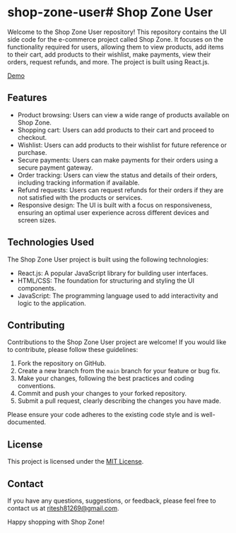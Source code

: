 # shop-zone-user# Shop Zone User

Welcome to the Shop Zone User repository! This repository contains the UI side code for the e-commerce project called Shop Zone. It focuses on the functionality required for users, allowing them to view products, add items to their cart, add products to their wishlist, make payments, view their orders, request refunds, and more. The project is built using React.js.

[Demo](https://shopzone-dev.web.app/)

## Features

- Product browsing: Users can view a wide range of products available on Shop Zone.
- Shopping cart: Users can add products to their cart and proceed to checkout.
- Wishlist: Users can add products to their wishlist for future reference or purchase.
- Secure payments: Users can make payments for their orders using a secure payment gateway.
- Order tracking: Users can view the status and details of their orders, including tracking information if available.
- Refund requests: Users can request refunds for their orders if they are not satisfied with the products or services.
- Responsive design: The UI is built with a focus on responsiveness, ensuring an optimal user experience across different devices and screen sizes.

## Technologies Used

The Shop Zone User project is built using the following technologies:

- React.js: A popular JavaScript library for building user interfaces.
- HTML/CSS: The foundation for structuring and styling the UI components.
- JavaScript: The programming language used to add interactivity and logic to the application.


## Contributing

Contributions to the Shop Zone User project are welcome! If you would like to contribute, please follow these guidelines:

1. Fork the repository on GitHub.
2. Create a new branch from the `main` branch for your feature or bug fix.
3. Make your changes, following the best practices and coding conventions.
4. Commit and push your changes to your forked repository.
5. Submit a pull request, clearly describing the changes you have made.

Please ensure your code adheres to the existing code style and is well-documented.

## License

This project is licensed under the [MIT License](LICENSE).

## Contact

If you have any questions, suggestions, or feedback, please feel free to contact us at [ritesh81269@gmail.com](mailto:ritesh81269@gmail.com).

Happy shopping with Shop Zone!
